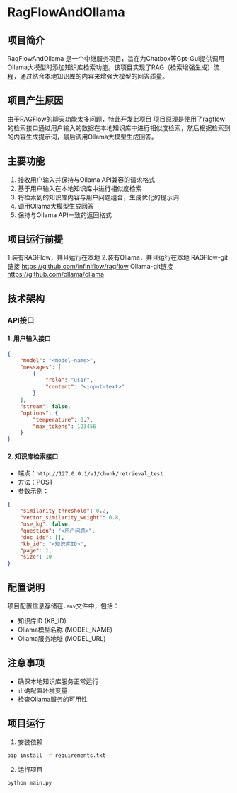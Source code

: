 # RagFlowAndOllama

## 项目简介

RagFlowAndOllama 是一个中继服务项目，旨在为Chatbox等Gpt-Gui提供调用Ollama大模型时添加知识库检索功能。该项目实现了RAG（检索增强生成）流程，通过结合本地知识库的内容来增强大模型的回答质量。

## 项目产生原因
由于RAGFlow的聊天功能太多问题，特此开发此项目
项目原理是使用了ragflow的检索接口通过用户输入的数据在本地知识库中进行相似度检索，然后根据检索到的内容生成提示词，最后调用Ollama大模型生成回答。

## 主要功能

1. 接收用户输入并保持与Ollama API兼容的请求格式
2. 基于用户输入在本地知识库中进行相似度检索
3. 将检索到的知识库内容与用户问题组合，生成优化的提示词
4. 调用Ollama大模型生成回答
5. 保持与Ollama API一致的返回格式

## 项目运行前提
1.装有RAGFlow，并且运行在本地
2.装有Ollama，并且运行在本地
RAGFlow-git链接 https://github.com/infiniflow/ragflow
Ollama-git链接 https://github.com/ollama/ollama

## 技术架构

### API接口

#### 1. 用户输入接口
```json
{
    "model": "<model-name>",
    "messages": [
        {
            "role": "user",
            "content": "<input-text>"
        }
    ],
    "stream": false,
    "options": {
        "temperature": 0.7,
        "max_tokens": 123456
    }
}
```

#### 2. 知识库检索接口
- 端点：`http://127.0.0.1/v1/chunk/retrieval_test`
- 方法：POST
- 参数示例：
```json
{
    "similarity_threshold": 0.2,
    "vector_similarity_weight": 0.8,
    "use_kg": false,
    "question": "<用户问题>",
    "doc_ids": [],
    "kb_id": "<知识库ID>",
    "page": 1,
    "size": 10
}
```

## 配置说明

项目配置信息存储在`.env`文件中，包括：
- 知识库ID (KB_ID)
- Ollama模型名称 (MODEL_NAME)
- Ollama服务地址 (MODEL_URL)

## 注意事项
- 确保本地知识库服务正常运行
- 正确配置环境变量
- 检查Ollama服务的可用性

## 项目运行

1. 安装依赖
```bash
pip install -r requirements.txt
```

2. 运行项目
```bash
python main.py
```


